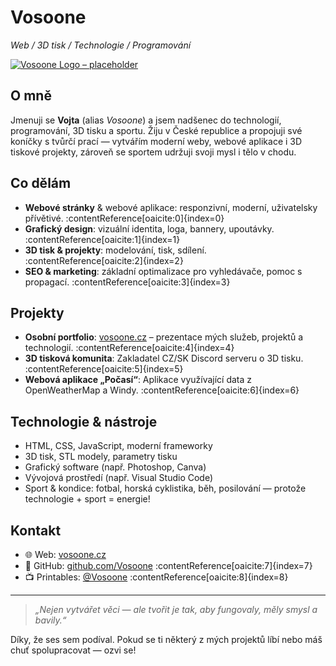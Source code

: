 # Vosoone  
*Web / 3D tisk / Technologie / Programování*

[![Vosoone Logo – placeholder](https://via.placeholder.com/150)](#)

## O mně  
Jmenuji se **Vojta** (alias *Vosoone*) a jsem nadšenec do technologií, programování, 3D tisku a sportu. Žiju v České republice a propojuji své koníčky s tvůrčí prací — vytvářím moderní weby, webové aplikace i 3D tiskové projekty, zároveň se sportem udržuji svoji mysl i tělo v chodu.

## Co dělám  
- **Webové stránky** & webové aplikace: responzivní, moderní, uživatelsky přívětivé. :contentReference[oaicite:0]{index=0}  
- **Grafický design**: vizuální identita, loga, bannery, upoutávky. :contentReference[oaicite:1]{index=1}  
- **3D tisk & projekty**: modelování, tisk, sdílení. :contentReference[oaicite:2]{index=2}  
- **SEO & marketing**: základní optimalizace pro vyhledávače, pomoc s propagací. :contentReference[oaicite:3]{index=3}

## Projekty  
- **Osobní portfolio**: [vosoone.cz](https://vosoone.cz) – prezentace mých služeb, projektů a technologií. :contentReference[oaicite:4]{index=4}  
- **3D tisková komunita**: Zakladatel CZ/SK Discord serveru o 3D tisku. :contentReference[oaicite:5]{index=5}  
- **Webová aplikace „Počasí“**: Aplikace využívající data z OpenWeatherMap a Windy. :contentReference[oaicite:6]{index=6}

## Technologie & nástroje  
- HTML, CSS, JavaScript, moderní frameworky  
- 3D tisk, STL modely, parametry tisku  
- Grafický software (např. Photoshop, Canva)  
- Vývojová prostředí (např. Visual Studio Code)  
- Sport & kondice: fotbal, horská cyklistika, běh, posilování — protože technologie + sport = energie!

## Kontakt  
- 🌐 Web: [vosoone.cz](https://vosoone.cz)  
- 🐙 GitHub: [github.com/Vosoone](https://github.com/Vosoone) :contentReference[oaicite:7]{index=7}  
- 📺 Printables: [@Vosoone](https://www.printables.com/%40Vosoone_1929383) :contentReference[oaicite:8]{index=8}  

---

> *„Nejen vytvářet věci — ale tvořit je tak, aby fungovaly, měly smysl a bavily.“*

Díky, že ses sem podíval. Pokud se ti některý z mých projektů líbí nebo máš chuť spolupracovat — ozvi se!



